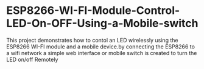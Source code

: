 # ESP8266-WI-FI-Module-Control-LED-On-OFF-Using-a-Mobile-switch
This project demonstrates how to contol an LED wirelessly using the ESP8266 WI-FI module and a mobile device.by connecting the ESP8266 to a wifi network a simple web interface or mobile switch is created to turn the LED on/off Remotely
